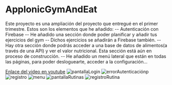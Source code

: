 # AppIonicGymAndEat

Este proyecto es una ampliación del proyecto que entregué en el primer trimestre.
Estos son los elementos que he añadido:
  -- Autenticación con Firebase
  -- He añadido una sección donde poder planificar y añadir tus ejercicios del gym
  -- Dichos ejercicios se añadirán a Firebase también.
  -- Hay otra sección donde podrás acceder a una base de datos de alimentos(a través de una API) y ver el valor nutricional. Esta sección está aún en proceso de construcción.
  -- He añadido un menú lateral que están en todas las páginas, para poder desloguearte, acceder a la configuración...
  
  [Enlace del video en youtube](https://youtu.be/cdwOAmSZbO0) 
![pantallaLogin](https://user-images.githubusercontent.com/72436145/168106056-1741d0a2-d6d3-4409-b151-c8f71730d72d.png)
![errorAutenticaciónp](https://user-images.githubusercontent.com/72436145/168106083-480b83a4-9859-40e7-89f4-0b298f134897.png)
![registro](https://user-images.githubusercontent.com/72436145/168106128-6708bd1f-f8fe-4779-9b50-dda511dcfca3.png)
![menu](https://user-images.githubusercontent.com/72436145/168106141-fe9ebb16-1dbd-43b8-83f4-289a43498966.png)
![pantallaRutinas](https://user-images.githubusercontent.com/72436145/168106150-2e617e84-da25-4e0d-9a1e-40feb0f27ee2.png)
![registroRutina](https://user-images.githubusercontent.com/72436145/168106155-9f18f159-f253-4445-883c-20ddcf72297b.png)
